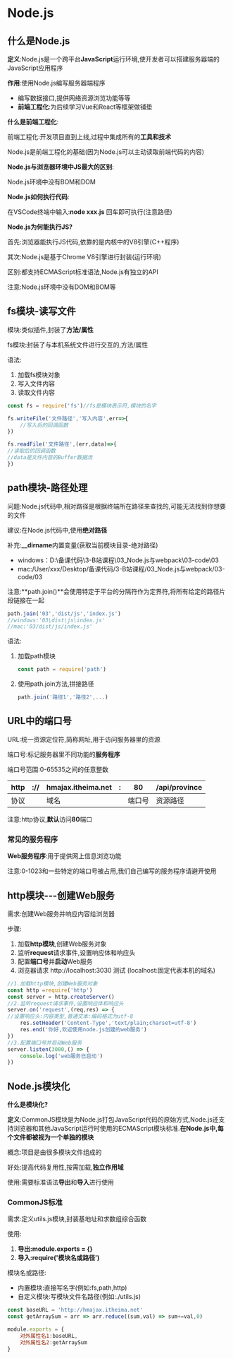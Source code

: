 # Node.js

## 什么是Node.js

**定义**:Node.js是一个跨平台**JavaScript**运行环境,使开发者可以搭建服务器端的JavaScript应用程序

**作用**:使用Node.js编写服务器端程序

- 编写数据接口,提供网络资源浏览功能等等
- **前端工程化**:为后续学习Vue和React等框架做铺垫



**什么是前端工程化**:

前端工程化:开发项目直到上线,过程中集成所有的**工具和技术**

Node.js是前端工程化的基础(因为Node.js可以主动读取前端代码的内容)



**Node.js与浏览器环境中JS最大的区别**:

Node.js环境中没有BOM和DOM



**Node.js如何执行代码**:

在VSCode终端中输入:**node xxx.js** 回车即可执行(注意路径)



**Node.js为何能执行JS?**

首先:浏览器能执行JS代码,依靠的是内核中的V8引擎(C++程序)

其次:Node.js是基于Chrome V8引擎进行封装(运行环境)

区别:都支持ECMAScript标准语法,Node.js有独立的API

注意:Node.js环境中没有DOM和BOM等

## fs模块-读写文件

模块:类似插件,封装了**方法/属性**

fs模块:封装了与本机系统文件进行交互的,方法/属性

语法:

1. 加载fs模块对象
2. 写入文件内容
3. 读取文件内容

```javascript
const fs = require('fs')//fs是模块表示符,模块的名字
```

```javascript
fs.writeFile('文件路径','写入内容',err=>{
	//写入后的回调函数
})
```

```javascript
fs.readFile('文件路径',(err,data)=>{
//读取后的回调函数
//data是文件内容的Buffer数据流
})
```

## path模块-路径处理

问题:Node.js代码中,相对路径是根据终端所在路径来查找的,可能无法找到你想要的文件

建议:在Node.js代码中,使用**绝对路径**

补充:**__dirname**内置变量(获取当前模块目录-绝对路径)

- windows：D:\备课代码\3-B站课程\03_Node.js与webpack\03-code\03
- mac:/User/xxx/Desktop/备课代码/3-B站课程/03_Node.js与webpack/03-code/03

注意:**path.join()**会使用特定于平台的分隔符作为定界符,将所有给定的路径片段链接在一起

```javascript
path.join('03','dist/js','index.js')
//windows:'03\dist\js\index.js'
//mac:'03/dist/js/index.js'
```

语法:

1. 加载path模块

   ```javascript
   const path = require('path')
   ```

2. 使用path.join方法,拼接路径

   ```javascript
   path.join('路径1','路径2',...)
   ```

   

## URL中的端口号

URL:统一资源定位符,简称网址,用于访问服务器里的资源

端口号:标记服务器里不同功能的**服务程序**

端口号范围:0-65535之间的任意整数

| http | ://  | hmajax.itheima.net | :    | 80     | /api/province |
| ---- | ---- | ------------------ | ---- | ------ | ------------- |
| 协议 |      | 域名               |      | 端口号 | 资源路径      |

注意:http协议,**默认**访问**80**端口

### 常见的服务程序

**Web服务程序**:用于提供网上信息浏览功能

注意:0-1023和一些特定的端口号被占用,我们自己编写的服务程序请避开使用

## http模块---创建Web服务

需求:创建Web服务并响应内容给浏览器

步骤:

1. 加载**http模块**,创建Web服务对象
2. 监听**request**请求事件,设置响应体和响应头
3. 配置**端口号**并**启动**Web服务
4. 浏览器请求 http://localhost:3030 测试 (localhost:固定代表本机的域名)

```javascript
//1.加载http模块,创建Web服务对象
const http =require('http')
const server = http.createServer()
//2.监听request请求事件,设置响应体和响应头
server.on('request',(req,res) => {
//设置响应头:内容类型,普通文本:编码格式为utf-8
    res.setHeader('Content-Type','text/plain;charset=utf-8')
    res.end('你好,欢迎使用node.js创建的web服务')
})
//3.配置端口号并启动Web服务
server.listen(3000,() => {
    console.log('web服务已启动')
})
```

## Node.js模块化

**什么是模块化?**

**定义**:CommonJS模块是为Node.js打包JavaScript代码的原始方式,Node.js还支持浏览器和其他JavaScript运行时使用的ECMAScript模块标准.**在Node.js中,每个文件都被视为一个单独的模块**

概念:项目是由很多模块文件组成的

好处:提高代码复用性,按需加载,**独立作用域**

使用:需要标准语法**导出**和**导入**进行使用

### CommonJS标准

需求:定义utils.js模块,封装基地址和求数组综合函数

使用:

1. **导出:module.exports = {}**
2. **导入:require('模块名或路径')**

模块名或路径:

- 内置模块:直接写名字(例如:fs,path,http)
- 自定义模块:写模块文件名路径(例如:./utils.js)

```javascript
const baseURL = 'http://hmajax.itheima.net'
const getArraySum = arr => arr.reduce((sum,val) => sum+=val,0)

module.exports = {
    对外属性名1:baseURL,
    对外属性名2:getArraySum
}
```

